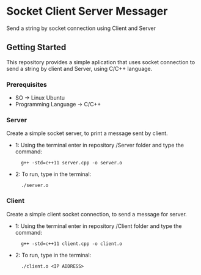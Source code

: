 # Socket Client Server Messager
Send a string by socket connection using Client and Server

## Getting Started
This repository provides a simple aplication that uses socket connection to send a string by client and Server, using C/C++ language.

### Prerequisites

  - SO -> Linux Ubuntu
  - Programming Language -> C/C++

### Server
Create a simple socket server, to print a message sent by client.

- 1: Using the terminal enter in repository /Server folder and type the command:  

		g++ -std=c++11 server.cpp -o server.o
- 2: To run, type in the terminal:

		./server.o

### Client
Create a simple client socket connection, to send a message for server.

- 1: Using the terminal enter in repository /Client folder and type the command:  

		g++ -std=c++11 client.cpp -o client.o
- 2: To run, type in the terminal:

		./client.o <IP ADDRESS>
